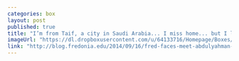```yaml
---
categories: box
layout: post
published: true
title: "I’m from Taif, a city in Saudi Arabia... I miss home... but I love Fredonia"
imageUrl: "https://dl.dropboxusercontent.com/u/64133716/Homepage/Boxes/abdulyahman.jpg"
link: "http://blog.fredonia.edu/2014/09/16/fred-faces-meet-abdulyahman-alquvashi/"
---
```


